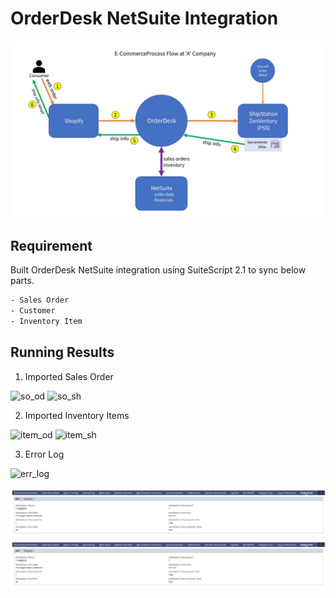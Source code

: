 # OrderDesk NetSuite Integration

![demo](/images/port_screen_od_1.jpg)

## Requirement

Built OrderDesk NetSuite integration using SuiteScript 2.1 to sync below parts.
   ```bash
   - Sales Order
   - Customer
   - Inventory Item
   ```

## Running Results

1. Imported Sales Order

![so_od](/images/od_so_od.jpg)
![so_sh](/images/od_so_shopify.jpg)

2. Imported Inventory Items

![item_od](/images/od_item_od.jpg)
![item_sh](/images/od_item_shopify.jpg)

3. Error Log

![err_log](/images/od_error_log.jpg)

![item_od](https://github.com/hakunamoni/port-orderdesk-integration/blob/main/images/od_item_od.png)
![item_sh](/images/od_item_od.png)
